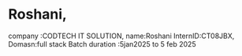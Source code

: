 # Roshani,
company :CODTECH IT SOLUTION,
name:Roshani 
InternID:CT08JBX,
Domasn:full stack 
Batch duration :5jan2025 to 5 feb 2025
